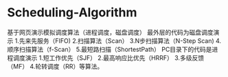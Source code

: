 # Scheduling-Algorithm
基于网页演示模拟调度算法（进程调度，磁盘调度）
最外层的代码为磁盘调度演示
1.先来先服务（FIFO)
2.扫描算法（Scan）
3.N步扫描算法（N-Step Scan)
4.顺序扫描算法（f-Scan）
5.最短路扫描（ShortestPath）
PC目录下的代码是进程调度演示
1.短工作优先（SJF）
2.最高响应比优先（HRRF）
3.多级反馈（MF）
4.轮转调度（RR）等算法。
